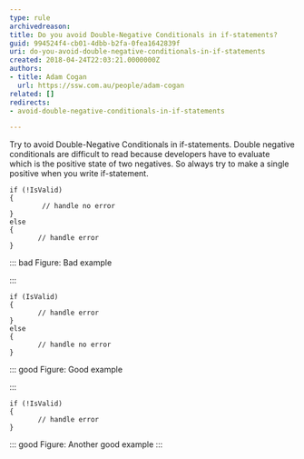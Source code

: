 ```yaml
---
type: rule
archivedreason: 
title: Do you avoid Double-Negative Conditionals in if-statements?
guid: 994524f4-cb01-4dbb-b2fa-0fea1642839f
uri: do-you-avoid-double-negative-conditionals-in-if-statements
created: 2018-04-24T22:03:21.0000000Z
authors:
- title: Adam Cogan
  url: https://ssw.com.au/people/adam-cogan
related: []
redirects:
- avoid-double-negative-conditionals-in-if-statements

---
```


Try to avoid Double-Negative Conditionals in if-statements. Double negative conditionals are difficult to read because developers have to evaluate which is the positive state of two negatives. So always try to make a single positive when you write if-statement.

<!--endintro-->



```
if (!IsValid)
{
        // handle no error
}
else
{
       // handle error
}
```






::: bad
Figure: Bad example

:::



```
if (IsValid)
{
       // handle error
}
else
{
       // handle no error
}
```






::: good
Figure: Good example

:::



```
if (!IsValid)
{
       // handle error
}
```




::: good
Figure: Another good example
:::
